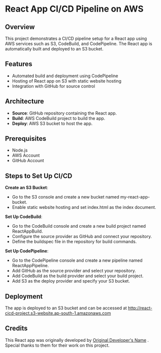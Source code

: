 # React App CI/CD Pipeline on AWS

## Overview
This project demonstrates a CI/CD pipeline setup for a React app using AWS services such as S3, CodeBuild, and CodePipeline. The React app is automatically built and deployed to an S3 bucket.

## Features
- Automated build and deployment using CodePipeline
- Hosting of React app on S3 with static website hosting
- Integration with GitHub for source control

## Architecture
- **Source**: GitHub repository containing the React app.
- **Build**: AWS CodeBuild project to build the app.
- **Deploy**: AWS S3 bucket to host the app.

## Prerequisites
- Node.js
- AWS Account
- GitHub Account

## Steps to Set Up CI/CD
**Create an S3 Bucket**:
- Go to the S3 console and create a new bucket named my-react-app-bucket.
- Enable static website hosting and set index.html as the index document.

**Set Up CodeBuild**:
- Go to the CodeBuild console and create a new build project named ReactAppBuild.
- Configure the source provider as GitHub and connect your repository.
- Define the buildspec file in the repository for build commands.

**Set Up CodePipeline**:
- Go to the CodePipeline console and create a new pipeline named ReactAppPipeline.
- Add GitHub as the source provider and select your repository.
- Add CodeBuild as the build provider and select your build project.
- Add S3 as the deploy provider and specify your S3 bucket.

## Deployment
The app is deployed to an S3 bucket and can be accessed at http://react-cicd-project.s3-website.ap-south-1.amazonaws.com 

## Credits
This React app was originally developed by [Original Developer's Name](https://github.com/thehyperart11) . Special thanks to them for their work on this project.
